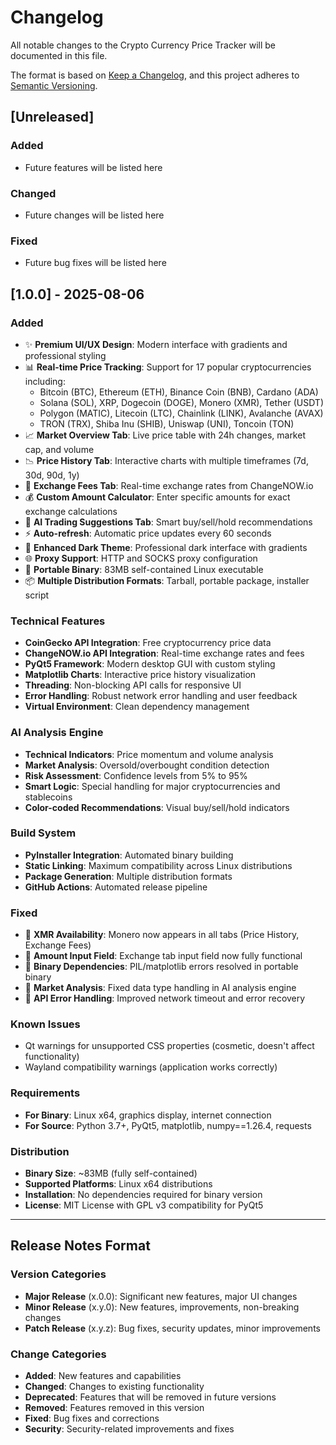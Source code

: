 # Changelog

All notable changes to the Crypto Currency Price Tracker will be documented in this file.

The format is based on [Keep a Changelog](https://keepachangelog.com/en/1.0.0/),
and this project adheres to [Semantic Versioning](https://semver.org/spec/v2.0.0.html).

## [Unreleased]
### Added
- Future features will be listed here

### Changed
- Future changes will be listed here

### Fixed
- Future bug fixes will be listed here

## [1.0.0] - 2025-08-06

### Added
- ✨ **Premium UI/UX Design**: Modern interface with gradients and professional styling
- 📊 **Real-time Price Tracking**: Support for 17 popular cryptocurrencies including:
  - Bitcoin (BTC), Ethereum (ETH), Binance Coin (BNB), Cardano (ADA)
  - Solana (SOL), XRP, Dogecoin (DOGE), Monero (XMR), Tether (USDT)
  - Polygon (MATIC), Litecoin (LTC), Chainlink (LINK), Avalanche (AVAX)
  - TRON (TRX), Shiba Inu (SHIB), Uniswap (UNI), Toncoin (TON)
- 📈 **Market Overview Tab**: Live price table with 24h changes, market cap, and volume
- 📉 **Price History Tab**: Interactive charts with multiple timeframes (7d, 30d, 90d, 1y)
- 💱 **Exchange Fees Tab**: Real-time exchange rates from ChangeNOW.io
- 💰 **Custom Amount Calculator**: Enter specific amounts for exact exchange calculations
- 🎯 **AI Trading Suggestions Tab**: Smart buy/sell/hold recommendations
- ⚡ **Auto-refresh**: Automatic price updates every 60 seconds
- 🌙 **Enhanced Dark Theme**: Professional dark interface with gradients
- 🌐 **Proxy Support**: HTTP and SOCKS proxy configuration
- 🚀 **Portable Binary**: 83MB self-contained Linux executable
- 📦 **Multiple Distribution Formats**: Tarball, portable package, installer script

### Technical Features
- **CoinGecko API Integration**: Free cryptocurrency price data
- **ChangeNOW.io API Integration**: Real-time exchange rates and fees
- **PyQt5 Framework**: Modern desktop GUI with custom styling
- **Matplotlib Charts**: Interactive price history visualization
- **Threading**: Non-blocking API calls for responsive UI
- **Error Handling**: Robust network error handling and user feedback
- **Virtual Environment**: Clean dependency management

### AI Analysis Engine
- **Technical Indicators**: Price momentum and volume analysis
- **Market Analysis**: Oversold/overbought condition detection
- **Risk Assessment**: Confidence levels from 5% to 95%
- **Smart Logic**: Special handling for major cryptocurrencies and stablecoins
- **Color-coded Recommendations**: Visual buy/sell/hold indicators

### Build System
- **PyInstaller Integration**: Automated binary building
- **Static Linking**: Maximum compatibility across Linux distributions
- **Package Generation**: Multiple distribution formats
- **GitHub Actions**: Automated release pipeline

### Fixed
- 🔧 **XMR Availability**: Monero now appears in all tabs (Price History, Exchange Fees)
- 🔧 **Amount Input Field**: Exchange tab input field now fully functional
- 🔧 **Binary Dependencies**: PIL/matplotlib errors resolved in portable binary
- 🔧 **Market Analysis**: Fixed data type handling in AI analysis engine
- 🔧 **API Error Handling**: Improved network timeout and error recovery

### Known Issues
- Qt warnings for unsupported CSS properties (cosmetic, doesn't affect functionality)
- Wayland compatibility warnings (application works correctly)

### Requirements
- **For Binary**: Linux x64, graphics display, internet connection
- **For Source**: Python 3.7+, PyQt5, matplotlib, numpy==1.26.4, requests

### Distribution
- **Binary Size**: ~83MB (fully self-contained)
- **Supported Platforms**: Linux x64 distributions
- **Installation**: No dependencies required for binary version
- **License**: MIT License with GPL v3 compatibility for PyQt5

---

## Release Notes Format

### Version Categories
- **Major Release** (x.0.0): Significant new features, major UI changes
- **Minor Release** (x.y.0): New features, improvements, non-breaking changes  
- **Patch Release** (x.y.z): Bug fixes, security updates, minor improvements

### Change Categories
- **Added**: New features and capabilities
- **Changed**: Changes to existing functionality
- **Deprecated**: Features that will be removed in future versions
- **Removed**: Features removed in this version
- **Fixed**: Bug fixes and corrections
- **Security**: Security-related improvements and fixes
